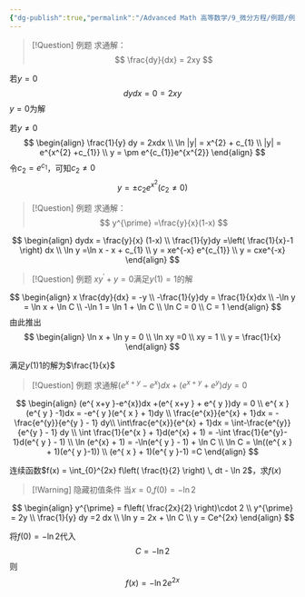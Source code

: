 ```yaml
---
{"dg-publish":true,"permalink":"/Advanced Math 高等数学/9_微分方程/例题/例题：变量分离方程/","tags":["高数","微积分","例题"]}
---
```



> [!Question] 例题
> 求通解：
> $$
> \frac{dy}{dx} = 2xy
> $$
> 

若$y =0$
$$
dydx =0 = 2xy
$$
$y=0$为解

若$y \ne 0$
$$
\begin{align}
\frac{1}{y} dy = 2xdx \\
\ln |y| = x^{2} + c_{1} \\
|y| = e^{x^{2}  +c_{1}} \\
y = \pm e^{c_{1}}e^{x^{2}}
\end{align}
$$
令$c_{2} = e^{c_{1}}$，可知$c_{2} \ne 0$
$$
y = \pm c_{2}e^{x^{2}} ( c_{2}\ne 0)
$$

> [!Question] 例题
> 求通解：
> $$
> y^{\prime} =\frac{y}{x}(1-x) 
> $$

$$
\begin{align}
dydx = \frac{y}{x} (1-x) \\
\frac{1}{y}dy =\left( \frac{1}{x}-1 \right) dx \\
\ln y =\ln x - x + c_{1}  \\
y = xe^{-x} e^{c_{1}} \\
y = cxe^{-x}
\end{align}
$$

> [!Question] 例题
> $xy^{\prime} + y = 0$满足$y(1) = 1$的解

$$
\begin{align}
x \frac{dy}{dx} = -y \\
-\frac{1}{y}dy = \frac{1}{x}dx \\
-\ln y = \ln x + \ln C  \\
-\ln 1 = \ln 1 + \ln C \\
\ln C = 0 \\
C = 1
\end{align}
$$
由此推出
$$
\begin{align}
\ln x + \ln y = 0 \\
\ln xy =0 \\
xy = 1 \\
y = \frac{1}{x}
\end{align}
$$

满足$y(1)  1$的解为$\frac{1}{x}$
> [!Question] 例题
> 求通解$(e^{ x+y }-e^{x})dx +(e^{ x+y }+ e^{ y })dy  = 0$




$$
\begin{align}
(e^{ x+y }-e^{x})dx +(e^{ x+y } + e^{ y })dy  = 0 \\
e^{ x }(e^{ y } -1)dx = -e^{ y }(e^{ x } + 1)dy \\
\frac{e^{x}}{e^{x} + 1}dx =  -\frac{e^{y}}{e^{y } - 1} dy\\
\int\frac{e^{x}}{e^{x} + 1}dx = \int-\frac{e^{y}}{e^{y } - 1} dy \\
\int \frac{1}{e^{x }  + 1}d(e^{x} + 1) = -\int \frac{1}{e^{y}- 1}d(e^{ y } - 1) \\
\ln (e^{x} + 1) = -\ln(e^{ y } - 1) +  \ln C \\
\ln C = \ln((e^{ x } + 1)(e^{ y }-1)) \\
 (e^{ x } + 1)(e^{ y }-1)  =C
\end{align}
$$


连续函数$f(x) = \int_{0}^{2x} f\left( \frac{t}{2} \right) \, dt - \ln 2$，求$f(x)$

> [!Warning] 隐藏初值条件
> 当$x= 0$,$f(0) = -\ln 2$

$$
\begin{align}
y^{\prime} = f\left( \frac{2x}{2} \right)\cdot 2 \\
y^{\prime} = 2y \\
\frac{1}{y} dy =2 dx   \\
\ln y = 2x + \ln C \\
y = Ce^{2x}
\end{align}
$$

将$f(0) = -\ln 2$代入
$$
C =- \ln 2
$$
则
$$
f(x) = -\ln 2 e^{2x}
$$



